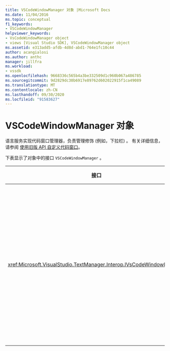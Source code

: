 ```yaml
---
title: VSCodeWindowManager 对象 |Microsoft Docs
ms.date: 11/04/2016
ms.topic: conceptual
f1_keywords:
- VSCodeWindowManager
helpviewer_keywords:
- VsCodeWindowManager object
- views [Visual Studio SDK], VSCodeWindowManager object
ms.assetid: e313add5-afdb-4d8d-abd1-764e1fc10c44
author: acangialosi
ms.author: anthc
manager: jillfra
ms.workload:
- vssdk
ms.openlocfilehash: 9668336c565b4a3be332509d1c960b067a486785
ms.sourcegitcommit: 9d2829dc30b6917e89762d602022915f1ca49089
ms.translationtype: MT
ms.contentlocale: zh-CN
ms.lasthandoff: 09/30/2020
ms.locfileid: "91583627"
---
```

# <a name="vscodewindowmanager-object"></a>VSCodeWindowManager 对象

语言服务实现代码窗口管理器，负责管理修饰 (例如，下拉栏) 。 有关详细信息，请参阅 [使用旧版 API 自定义代码窗口](../vs-2015/extensibility/customizing-code-windows-by-using-the-legacy-api.md?view=vs-2015&preserve-view=true)。

下表显示了对象中的接口 `VSCodeWindowManager` 。

|接口|说明|
|---------------|-----------------|
|<xref:Microsoft.VisualStudio.TextManager.Interop.IVsCodeWindowManager>|允许在代码窗口中添加或删除修饰 (例如下拉栏) 。|